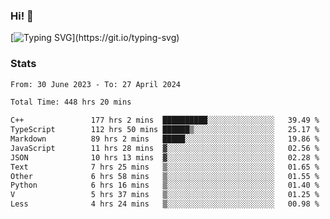 ### Hi!  👋

[![Typing SVG](https://readme-typing-svg.herokuapp.com?font=Fira+Code&pause=1000&width=435&lines=Hello!+I'm+Texiwustion.)](https://git.io/typing-svg)

### Stats

<!--START_SECTION:waka-->

```txt
From: 30 June 2023 - To: 27 April 2024

Total Time: 448 hrs 20 mins

C++               177 hrs 2 mins  ██████████░░░░░░░░░░░░░░░   39.49 %
TypeScript        112 hrs 50 mins ██████▒░░░░░░░░░░░░░░░░░░   25.17 %
Markdown          89 hrs 2 mins   █████░░░░░░░░░░░░░░░░░░░░   19.86 %
JavaScript        11 hrs 28 mins  ▓░░░░░░░░░░░░░░░░░░░░░░░░   02.56 %
JSON              10 hrs 13 mins  ▓░░░░░░░░░░░░░░░░░░░░░░░░   02.28 %
Text              7 hrs 25 mins   ▒░░░░░░░░░░░░░░░░░░░░░░░░   01.65 %
Other             6 hrs 58 mins   ▒░░░░░░░░░░░░░░░░░░░░░░░░   01.55 %
Python            6 hrs 16 mins   ▒░░░░░░░░░░░░░░░░░░░░░░░░   01.40 %
V                 5 hrs 37 mins   ▒░░░░░░░░░░░░░░░░░░░░░░░░   01.25 %
Less              4 hrs 24 mins   ▒░░░░░░░░░░░░░░░░░░░░░░░░   00.98 %
```

<!--END_SECTION:waka-->
